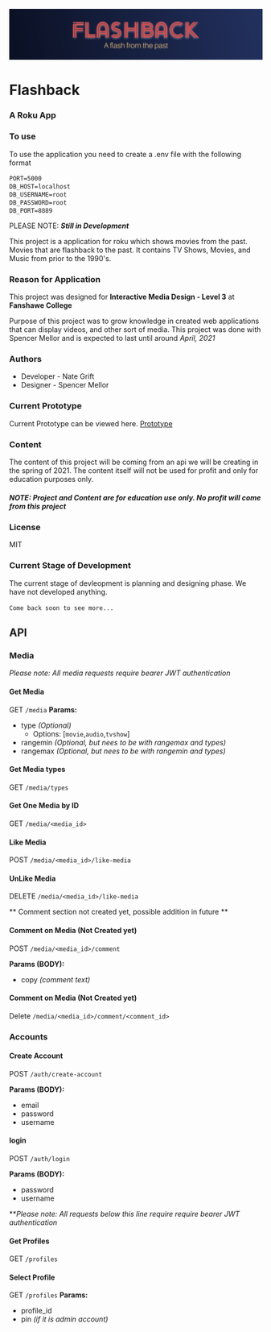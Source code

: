 ![header image](/images/readme_banner.jpg "Kleenex Beer Bottles")

# Flashback 
### A Roku App

### To use
To use the application you need to create a .env file with the following format
```[env]
PORT=5000
DB_HOST=localhost
DB_USERNAME=root
DB_PASSWORD=root
DB_PORT=8889
```

PLEASE NOTE: ***Still in Development***

This project is a application for roku which shows movies from the past.  Movies that are flashback to the past.  It contains TV Shows, Movies, and Music from prior to the 1990's.  


### Reason for Application
This project was designed for **Interactive Media Design - Level 3** at **Fanshawe College**

Purpose of this project was to grow knowledge in created web applications that can display videos, and other sort of media.  This project was done with Spencer Mellor and is expected to last until around *April, 2021*


### Authors

- Developer - Nate Grift
- Designer - Spencer Mellor

### Current Prototype

Current Prototype can be viewed here. 
[Prototype](https://xd.adobe.com/view/77a94f5d-50a2-4f31-89f1-19972e8b7ee6-22fa/?fullscreen&hints=off)

### Content

The content of this project will be coming from an api we will be creating in the spring of 2021.  The content itself will not be used for profit and only for education purposes only.  

##### NOTE: Project and Content are for education use only.  No profit will come from this project

### License

MIT

### Current Stage of Development

The current stage of devleopment is planning and designing phase.  We have not developed anything.  

`Come back soon to see more...`


## API

### Media
*Please note: All media requests require bearer JWT authentication*

#### Get Media
GET `/media`
**Params:**
  - type *(Optional)*
    - Options: [`movie`,`audio`,`tvshow`]
  - rangemin *(Optional, but nees to be with rangemax and types)*
  - rangemax *(Optional, but nees to be with rangemin and types)*


#### Get Media types
GET `/media/types`

#### Get One Media by ID
GET `/media/<media_id>`

#### Like Media
POST `/media/<media_id>/like-media`

#### UnLike Media
DELETE `/media/<media_id>/like-media`


** Comment section not created yet, possible addition in future ** 
#### Comment on Media (Not Created yet)
POST `/media/<media_id>/comment`

**Params (BODY):**
  - copy *(comment text)*

#### Comment on Media (Not Created yet)
Delete `/media/<media_id>/comment/<comment_id>`



### Accounts

#### Create Account
POST `/auth/create-account`

**Params (BODY):**
  - email 
  - password 
  - username 

#### login
POST `/auth/login`

**Params (BODY):**
  - password 
  - username 


***Please note: All requests below this line require require bearer JWT authentication*


#### Get Profiles
GET `/profiles`

#### Select Profile
GET `/profiles`
  **Params:**
  - profile_id 
  - pin *(if it is admin account)* 



